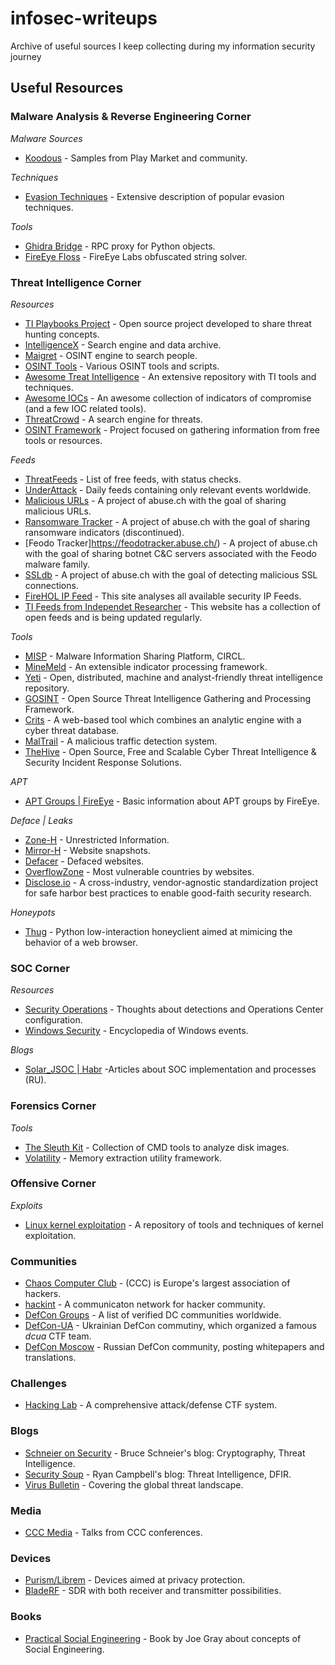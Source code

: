 # infosec-writeups
Archive of useful sources I keep collecting during my information security journey

## Useful Resources

### Malware Analysis & Reverse Engineering Corner
*Malware Sources*
* [Koodous](https://koodous.com/) - Samples from Play Market and community.

*Techniques*
* [Evasion Techniques](https://evasions.checkpoint.com/) - Extensive description of popular evasion techniques.

*Tools*
* [Ghidra Bridge](https://github.com/justfoxing/ghidra_bridge) - RPC proxy for Python objects.
* [FireEye Floss](https://github.com/fireeye/flare-floss) - FireEye Labs obfuscated string solver.

### Threat Intelligence Corner 
*Resources*
* [TI Playbooks Project](https://threathunterplaybook.com/introduction.html) -  Open source project developed to share threat hunting concepts.
* [IntelligenceX](https://intelx.io/) - Search engine and data archive.
* [Maigret](https://github.com/soxoj/maigret) - OSINT engine to search people.
* [OSINT Tools](https://github.com/HowToFind-bot/osint-tools) - Various OSINT tools and scripts.
* [Awesome Treat Intelligence](https://github.com/hslatman/awesome-threat-intelligence) - An extensive repository with TI tools and techniques.
* [Awesome IOCs](https://github.com/sroberts/awesome-iocs) - An awesome collection of indicators of compromise (and a few IOC related tools).
* [ThreatCrowd](https://www.threatcrowd.org/) - A search engine for threats.
* [OSINT Framework](https://osintframework.com) - Project focused on gathering information from free tools or resources.

*Feeds*
* [ThreatFeeds](https://threatfeeds.io/) - List of free feeds, with status checks.
* [UnderAttack](https://portal.underattack.today/feeds) - Daily feeds containing only relevant events worldwide.
* [Malicious URLs](https://urlhaus.abuse.ch/feeds/) - A project of abuse.ch with the goal of sharing malicious URLs.
* [Ransomware Tracker](https://ransomwaretracker.abuse.ch/) - A project of abuse.ch with the goal of sharing ransomware indicators (discontinued).
* [Feodo Tracker]https://feodotracker.abuse.ch/) - A project of abuse.ch with the goal of sharing botnet C&C servers associated with the Feodo malware family.
* [SSLdb](https://sslbl.abuse.ch/) - A project of abuse.ch with the goal of detecting malicious SSL connections.
* [FireHOL IP Feed](https://iplists.firehol.org/) - This site analyses all available security IP Feeds.
* [TI Feeds from Independet Researcher](http://www.threat-intel.xyz/about/) - This website has a collection of open feeds and is being updated regularly.

*Tools*
* [MISP](https://github.com/MISP/MISP) - Malware Information Sharing Platform, CIRCL.
* [MineMeld](https://github.com/PaloAltoNetworks/minemeld) - An extensible indicator processing framework.
* [Yeti](https://yeti-platform.github.io/) - Open, distributed, machine and analyst-friendly threat intelligence repository.
* [GOSINT](https://github.com/ciscocsirt/GOSINT) - Open Source Threat Intelligence Gathering and Processing Framework.
* [Crits](https://github.com/crits/crits) - A web-based tool which combines an analytic engine with a cyber threat database.
* [MalTrail](https://github.com/stamparm/maltrail) - A malicious traffic detection system.
* [TheHive](https://blog.thehive-project.org/) - Open Source, Free and Scalable Cyber Threat Intelligence & Security Incident Response Solutions.

*APT*
* [APT Groups | FireEye](https://www.fireeye.com/current-threats/apt-groups.html) - Basic information about APT groups by FireEye.

*Deface | Leaks*
* [Zone-H](http://zone-h.org/) - Unrestricted Information.
* [Mirror-H](https://mirror-h.org/) - Website snapshots.
* [Defacer](https://defacer.id/) - Defaced websites.
* [OverflowZone](http://overflowzone.com/) - Most vulnerable countries by websites.
* [Disclose.io](https://disclose.io) - A cross-industry, vendor-agnostic standardization project for safe harbor best practices to enable good-faith security research.

*Honeypots*
* [Thug](https://github.com/buffer/thug) - Python low-interaction honeyclient aimed at mimicing the behavior of a web browser.

### SOC Corner
*Resources*
* [Security Operations](https://criminal.group/) - Thoughts about detections and Operations Center configuration.
* [Windows Security](https://www.ultimatewindowssecurity.com/securitylog/encyclopedia/) - Encyclopedia of Windows events.

*Blogs*
* [Solar_JSOC | Habr](https://habr.com/en/users/solar_jsoc/) -Articles about SOC implementation and processes (RU).

### Forensics Corner
*Tools*
* [The Sleuth Kit](https://www.sleuthkit.org/) - Collection of CMD tools to analyze disk images.
* [Volatility](https://github.com/volatilityfoundation/volatility) - Memory extraction utility framework.

### Offensive Corner
*Exploits*
* [Linux kernel exploitation](https://github.com/xairy/linux-kernel-exploitation) - A repository of tools and techniques of kernel exploitation.

### Communities
* [Chaos Computer Club](https://www.ccc.de/en/hackerethik) - (CCC) is Europe's largest association of hackers.
* [hackint](https://www.hackint.org/) - A communicaton network for hacker community.
* [DefCon Groups](https://defcongroups.org/#) - A list of verified DC communities worldwide.
* [DefCon-UA](https://defcon.org.ua/about/) - Ukrainian DefCon commutiny, which organized a famous *dcua* CTF team.
* [DefCon Moscow](https://dc7495.org/) - Russian DefCon community, posting whitepapers and translations.

### Challenges
* [Hacking Lab](https://www.hacking-lab.com/) - A comprehensive attack/defense CTF system.

### Blogs
* [Schneier on Security](https://www.schneier.com/) - Bruce Schneier's blog: Cryptography, Threat Intelligence.
* [Security Soup](https://security-soup.net/) - Ryan Campbell's blog: Threat Intelligence, DFIR.
* [Virus Bulletin](https://www.virusbulletin.com/blog/) - Covering the global threat landscape.

### Media
* [CCC Media](https://media.ccc.de/) - Talks from CCC conferences.

### Devices
* [Purism/Librem](https://puri.sm/) - Devices aimed at privacy protection.
* [BladeRF](https://www.nuand.com/) - SDR with both receiver and transmitter possibilities.

### Books
* [Practical Social Engineering](https://www.amazon.com/Practical-Social-Engineering-Joe-Gray/dp/171850098X) - Book by Joe Gray about concepts of Social Engineering.
